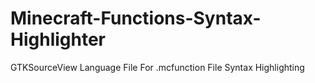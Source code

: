 # Minecraft-Functions-Syntax-Highlighter
GTKSourceView Language File For .mcfunction File Syntax Highlighting
